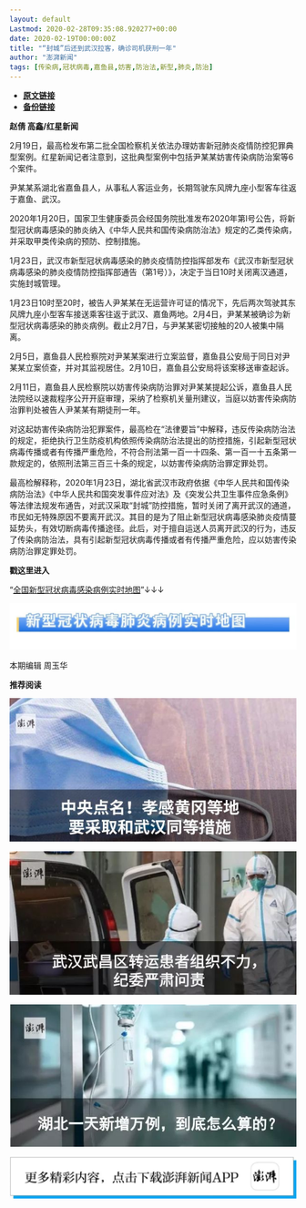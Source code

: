 ```yaml
---
layout: default
Lastmod: 2020-02-28T09:35:08.920277+00:00
date: 2020-02-19T00:00:00Z
title: "“封城”后还到武汉拉客，确诊司机获刑一年"
author: "澎湃新闻"
tags: [传染病,冠状病毒,嘉鱼县,妨害,防治法,新型,肺炎,防治]
---
```


* [**原文链接**](http://mp.weixin.qq.com/s?__biz=MjM5MzI5NTU3MQ==&mid=2651586663&idx=3&sn=50684a35fd9a65b477ccbd5404d4bcd1&chksm=bd619ddb8a1614cd94c8f45453607321518c4ac17dfab0820a27d22e1497885820078a6fa23b#rd)
* [**备份链接**](http://archive.today/Eagqe)


**赵倩 高鑫/红星新闻**

  

2月19日，最高检发布第二批全国检察机关依法办理妨害新冠肺炎疫情防控犯罪典型案例。红星新闻记者注意到，这批典型案例中包括尹某某妨害传染病防治案等6个案件。

  

尹某某系湖北省嘉鱼县人，从事私人客运业务，长期驾驶东风牌九座小型客车往返于嘉鱼、武汉。

  

2020年1月20日，国家卫生健康委员会经国务院批准发布2020年第l号公告，将新型冠状病毒感染的肺炎纳入《中华人民共和国传染病防治法》规定的乙类传染病，并采取甲类传染病的预防、控制措施。

  

1月23日，武汉市新型冠状病毒感染的肺炎疫情防控指挥部发布《武汉市新型冠状病毒感染的肺炎疫情防控指挥部通告（第1号）》，决定于当日10时关闭离汉通道，实施封城管理。

  

1月23日10时至20时，被告人尹某某在无运营许可证的情况下，先后两次驾驶其东风牌九座小型客车接送乘客往返于武汉、嘉鱼两地。2月4日，尹某某被确诊为新型冠状病毒感染的肺炎病例。截止2月7日，与尹某某密切接触的20人被集中隔离。

  

2月5日，嘉鱼县人民检察院对尹某某案进行立案监督，嘉鱼县公安局于同日对尹某某立案侦查，并对其监视居住。2月10日，嘉鱼县公安局将该案移送审查起诉。

  

2月11日，嘉鱼县人民检察院以妨害传染病防治罪对尹某某提起公诉，嘉鱼县人民法院经以速裁程序公开开庭审理，采纳了检察机关量刑建议，当庭以妨害传染病防治罪判处被告人尹某某有期徒刑一年。

  

对这起妨害传染病防治犯罪案件，最高检在“法律要旨”中解释，违反传染病防治法的规定，拒绝执行卫生防疫机构依照传染病防治法提出的防控措施，引起新型冠状病毒传播或者有传播严重危险，不符合刑法第一百一十四条、第一百一十五条第一款规定的，依照刑法第三百三十条的规定，以妨害传染病防治罪定罪处罚。

  

最高检解释称，2020年1月23日，湖北省武汉市政府依据《中华人民共和国传染病防治法》《中华人民共和国突发事件应对法》及《突发公共卫生事件应急条例》等法律法规发布通告，对武汉采取“封城”防控措施，暂时关闭了离开武汉的通道，市民如无特殊原因不要离开武汉。其目的是为了阻止新型冠状病毒感染肺炎疫情蔓延势头，有效切断病毒传播途径。此后，对于擅自运送人员离开武汉的行为，违反了传染病防治法，具有引起新型冠状病毒传播或者有传播严重危险，应以妨害传染病防治罪定罪处罚。

  

**戳这里进入**

“[全国新型冠状病毒感染病例实时地图](http://projects.thepaper.cn/thepaper-cases/839studio/feiyan/)”↓↓↓

[![](/images/post/15a4bc01c19b9e56f61d4f79069e4c63.jpg)](http://projects.thepaper.cn/thepaper-cases/839studio/feiyan/)

本期编辑 周玉华  

**推荐阅读**

[![](/images/post/6c8a6322a108bdcfa23942f4ea70d6f8.jpg)](http://mp.weixin.qq.com/s?__biz=MjM5MzI5NTU3MQ==&mid=2651582049&idx=2&sn=d4e0bd334eaf5e0e31378f3c03039b0c&chksm=bd6673dd8a11facb3944ac9acda5c255a363f1e0063d1eb68d0bffd93b036eeb5ec93575ad6e&scene=21#wechat_redirect)

[![](/images/post/d9b2979523c085a8e87ed5b7376db19d.jpg)](http://mp.weixin.qq.com/s?__biz=MjM5MzI5NTU3MQ==&mid=2651582994&idx=1&sn=17a647fb138df32092f2e3e8bda9f32c&chksm=bd666fae8a11e6b8de57273e6555d29b3caeab1cc387b3acaa860b49e8cafe52b3a8cb2d37db&scene=21#wechat_redirect)

[![](/images/post/65c5c2be42482f1d7439c715bea9218c.jpg)](http://mp.weixin.qq.com/s?__biz=MjM5MzI5NTU3MQ==&mid=2651581366&idx=1&sn=c530e7b9f67d0752b8ba5883493c6cd3&chksm=bd66760a8a11ff1cf31bfd533425b24cbef9f8ce43830f2e5087bd4954d97311adeb3f9e4791&scene=21#wechat_redirect)

![](/images/post/faa036129172f4ba4cb775ad946d1eff.jpg)

